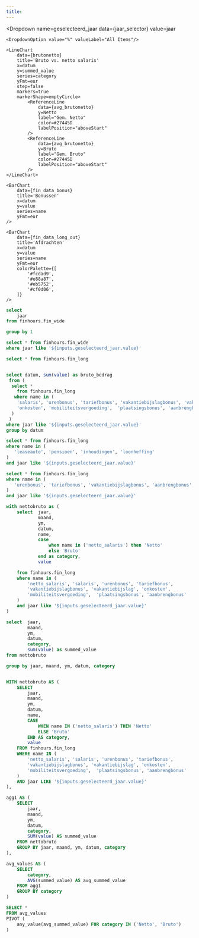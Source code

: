 ```yaml
---
title:  
---
```


<Dropdown
    name=geselecteerd_jaar
    data={jaar_selector}
    value=jaar
>
    <DropdownOption value="%" valueLabel="All Items"/>
</Dropdown>

    <LineChart
        data={brutonetto}
        title='Bruto vs. netto salaris'
        x=datum
        y=summed_value
        series=category
        yFmt=eur
        step=false
        markers=true
        markerShape=emptyCircle>
            <ReferenceLine 
                data={avg_brutonetto} 
                y=Netto 
                label="Gem. Netto" 
                color=#27445D 
                labelPosition="aboveStart"
            />
            <ReferenceLine 
                data={avg_brutonetto} 
                y=Bruto 
                label="Gem. Bruto" 
                color=#27445D 
                labelPosition="aboveStart"
            />
    </LineChart>


<Grid cols=2>

    <BarChart
        data={fin_data_bonus}
        title='Bonussen'
        x=datum
        y=value
        series=name
        yFmt=eur
    />

    <BarChart
        data={fin_data_long_out}
        title='Afdrachten'
        x=datum
        y=value
        series=name
        yFmt=eur
        colorPalette={[
            '#fcdad9',
            '#e88a87',
            '#eb5752',
            '#cf0d06',
        ]}
    />

</Grid>

```sql jaar_selector
select 
    jaar
from finhours.fin_wide

group by 1
```

```sql fin_data_wide
select * from finhours.fin_wide
where jaar like '${inputs.geselecteerd_jaar.value}'
```

```sql fin_data_long
select * from finhours.fin_long

```

```sql fin_data_bruto

select datum, sum(value) as bruto_bedrag 
 from (
  select * 
    from finhours.fin_long
   where name in (
    'salaris', 'urenbonus', 'tariefbonus', 'vakantiebijslagbonus', 'vakantiebijslag',
    'onkosten', 'mobiliteitsvergoeding',  'plaatsingsbonus', 'aanbrengbonus'
  )
 )
where jaar like '${inputs.geselecteerd_jaar.value}'
group by datum

```

```sql fin_data_long_out
select * from finhours.fin_long
where name in (
   'leaseauto', 'pensioen', 'inhoudingen', 'loonheffing'
)
and jaar like '${inputs.geselecteerd_jaar.value}'
```

```sql fin_data_bonus
select * from finhours.fin_long
where name in (
   'urenbonus', 'tariefbonus', 'vakantiebijslagbonus', 'aanbrengbonus', 'plaatsingsbonus'
)
and jaar like '${inputs.geselecteerd_jaar.value}'
```

```sql brutonetto
with nettobruto as (
    select  jaar,
            maand,
            ym,
            datum,
            name, 
            case
                when name in ('netto_salaris') then 'Netto'
                else 'Bruto' 
            end as category,
            value

    from finhours.fin_long
  	where name in (
        'netto_salaris', 'salaris', 'urenbonus', 'tariefbonus', 
        'vakantiebijslagbonus', 'vakantiebijslag', 'onkosten', 
        'mobiliteitsvergoeding',  'plaatsingsbonus', 'aanbrengbonus'
    )
    and jaar like '${inputs.geselecteerd_jaar.value}'
)

select  jaar,
        maand, 
        ym,
        datum,
        category,
        sum(value) as summed_value
from nettobruto

group by jaar, maand, ym, datum, category

```

```sql avg_brutonetto

WITH nettobruto AS (
    SELECT  
        jaar,
        maand,
        ym,
        datum,
        name, 
        CASE
            WHEN name IN ('netto_salaris') THEN 'Netto'
            ELSE 'Bruto' 
        END AS category,
        value
    FROM finhours.fin_long
    WHERE name IN (
        'netto_salaris', 'salaris', 'urenbonus', 'tariefbonus', 
        'vakantiebijslagbonus', 'vakantiebijslag', 'onkosten', 
        'mobiliteitsvergoeding',  'plaatsingsbonus', 'aanbrengbonus'
    )
    AND jaar LIKE '${inputs.geselecteerd_jaar.value}'
),

agg1 AS (
    SELECT  
        jaar,
        maand, 
        ym,
        datum,
        category,
        SUM(value) AS summed_value
    FROM nettobruto
    GROUP BY jaar, maand, ym, datum, category
),

avg_values AS (
    SELECT 
        category, 
        AVG(summed_value) AS avg_summed_value 
    FROM agg1 
    GROUP BY category
)

SELECT * 
FROM avg_values
PIVOT (
    any_value(avg_summed_value) FOR category IN ('Netto', 'Bruto')
)
```
